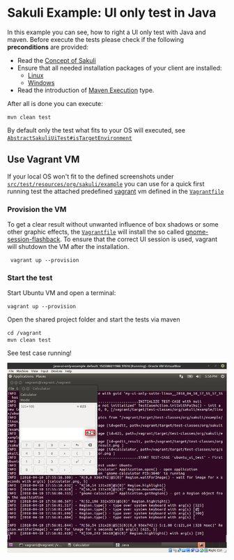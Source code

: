 # Sakuli Example: UI only test in Java

In this example you can see, how to right a UI only test with Java and maven. Before execute the tests please check if the following **preconditions** are provided:

* Read the [Concept of Sakuli](http://consol.github.io/sakuli/latest/index.html#concept)
* Ensure that all needed installation packages of your client are installed:
  * [Linux](http://consol.github.io/sakuli/latest/index.html#linux)
  * [Windows](http://consol.github.io/sakuli/latest/index.html#windows)
* Read the introduction of [Maven Execution](http://consol.github.io/sakuli/latest/index.html#maven-execution) type.

After all is done you can execute:

    mvn clean test

By default only the test what fits to your OS will executed, see [`AbstractSakuliUiTest#isTargetEnvironment`](src/test/java/org/sakuli/example/AbstractSakuliUiTest.java)

## Use Vagrant VM

If your local OS won't fit to the defined screenshots under [`src/test/resources/org/sakuli/example`](src/test/resources/org/sakuli/example) you can use for a quick first running test the attached predefined [vagrant](https://www.vagrantup.com) vm defined in the [`Vagrantfile`](Vagrantfile)

### Provision the VM

To get a clear result without unwanted influence of box shadows or some other graphic effects, the [`Vagrantfile`](Vagrantfile) will install the so called [gnome-session-flashback](https://wiki.ubuntuusers.de/GNOME_Flashback/). To ensure that the correct UI session is used, vagrant will shutdown the VM after the installation.

     vagrant up --provision

### Start the test

Start Ubuntu VM and open a terminal:
```
vagrant up --provision
```     

Open the shared project folder and start the tests via maven
```
cd /vagrant
mvn clean test
```

See test case running!

![sakuli vagrant ubuntu ui only test](./vagrant_vm.png)
